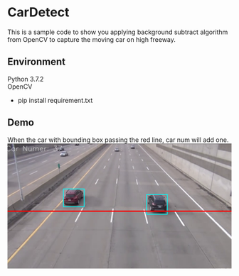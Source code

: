 # CarDetect
This is a sample code to show you applying background subtract algorithm  
from OpenCV to capture the moving car on high freeway.  

## Environment
Python 3.7.2  
OpenCV
- pip install requirement.txt

## Demo
When the car with bounding box passing the red line, car num will add one.  
![Demo Picture](https://github.com/ycc789741ycc/CarDetect/blob/master/Demo.png "Demo Picture")

